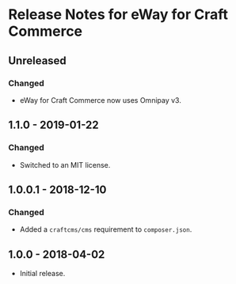 # Release Notes for eWay for Craft Commerce

## Unreleased

### Changed
- eWay for Craft Commerce now uses Omnipay v3.

## 1.1.0 - 2019-01-22

### Changed
- Switched to an MIT license.

## 1.0.0.1 - 2018-12-10

### Changed
- Added a `craftcms/cms` requirement to `composer.json`.

## 1.0.0 - 2018-04-02

- Initial release.
